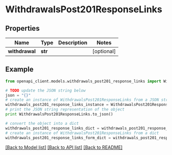 # WithdrawalsPost201ResponseLinks


## Properties
Name | Type | Description | Notes
------------ | ------------- | ------------- | -------------
**withdrawal** | **str** |  | [optional] 

## Example

```python
from openapi_client.models.withdrawals_post201_response_links import WithdrawalsPost201ResponseLinks

# TODO update the JSON string below
json = "{}"
# create an instance of WithdrawalsPost201ResponseLinks from a JSON string
withdrawals_post201_response_links_instance = WithdrawalsPost201ResponseLinks.from_json(json)
# print the JSON string representation of the object
print WithdrawalsPost201ResponseLinks.to_json()

# convert the object into a dict
withdrawals_post201_response_links_dict = withdrawals_post201_response_links_instance.to_dict()
# create an instance of WithdrawalsPost201ResponseLinks from a dict
withdrawals_post201_response_links_form_dict = withdrawals_post201_response_links.from_dict(withdrawals_post201_response_links_dict)
```
[[Back to Model list]](../README.md#documentation-for-models) [[Back to API list]](../README.md#documentation-for-api-endpoints) [[Back to README]](../README.md)


